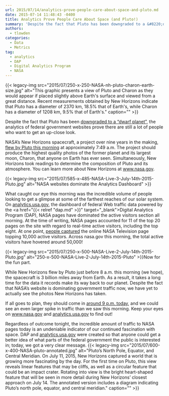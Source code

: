 ```yaml
---
url: 2015/07/14/analytics-prove-people-care-about-space-and-pluto.md
date: 2015-07-14 11:48:43 -0400
title: Analytics Prove People Care About Space (and Pluto!)
summary: 'Despite the fact that Pluto has been downgraded to a &#8220;dwarf planet&#8221;,  the analytics of federal government websites prove there are still a lot of people who want to get an up-close look. NASA&rsquo;s New Horizons spacecraft, a project over nine years in the making, flew by Pluto this morning at approximately 7:49 a.m. The'
authors:
  - tlowden
categories:
  - Data
  - Metrics
tag:
  - analytics
  - DAP
  - Digital Analytics Program
  - NASA
---
```


{{< legacy-img src="2015/07/250-x-250-NASA-nh-pluto-charon-earth-size.jpg" alt="This graphic presents a view of Pluto and Charon as they would appear if placed slightly above Earth's surface and viewed from a great distance. Recent measurements obtained by New Horizons indicate that Pluto has a diameter of 2370 km, 18.5% that of Earth's, while Charon has a diameter of 1208 km, 9.5% that of Earth's." caption="" >}} 

Despite the fact that Pluto has been <a href="http://www.space.com/2791-pluto-demoted-longer-planet-highly-controversial-definition.html" target="_blank">downgraded to a &#8220;dwarf planet&#8221;</a>,  the analytics of federal government websites prove there are still a lot of people who want to get an up-close look.

NASA’s New Horizons spacecraft, a project over nine years in the making, <a href="http://www.nasa.gov/press-release/nasas-three-billion-mile-journey-to-pluto-reaches-historic-encounter" target="_blank">flew by Pluto this morning</a> at approximately 7:49 a.m. The project should produce the highest quality photos of the former planet and its largest moon, Charon, that anyone on Earth has ever seen. Simultaneously, New Horizons took readings to determine the composition of Pluto and its atmosphere. You can learn more about New Horizons at <a href="http://www.nasa.gov" target="_blank">www.nasa.gov</a>.

{{< legacy-img src="2015/07/585-x-485-NASA-Live-3-July-14th-2015-Pluto.jpg" alt="NASA websites dominate the Analytics Dashboard" >}}

What caught our eye this morning was the incredible volume of people looking to get a glimpse at some of the farthest reaches of our solar system. On <a href="https://analytics.usa.gov/" target="_blank">analytics.usa.gov</a>, the dashboard of federal Web traffic data powered by the <a href="{{< relref "dap.md" >}}" target="_blank">Digital Analytics Program</a> (DAP), NASA pages have dominated the active visitors section all morning. At the time of writing, NASA pages accounted for 11 of the top 20 pages on the site with regard to real-time active visitors, including the top eight. At one point, <a href="https://twitter.com/InesMergel/status/620930676137836544" target="_blank">people captured</a> the online NASA Television page topping 10,000 active visitors. Across nasa.gov this morning, the total active visitors have hovered around 50,000!

{{< legacy-img src="2015/07/250-x-500-NASA-Live-2-July-14th-2015-Pluto.jpg" alt="250-x-500-NASA-Live-2-July-14th-2015-Pluto" >}}Now for the fun part.

While New Horizons flew by Pluto just before 8 a.m. this morning (we hope), the spacecraft is 3 billion miles away from Earth. As a result, it takes a long time for the data it records make its way back to our planet. Despite the fact that NASA’s website is dominating government traffic now, we have yet to actually see the photos New Horizons has taken.

If all goes to plan, they should come in <a href="http://www.washingtonpost.com/news/speaking-of-science/wp/2015/07/14/humankind-just-visited-pluto-for-the-first-time-at-least-we-think-so/?tid=HP_more?tid=HP_more" target="_blank">around 9 p.m. today</a>, and we could see an even larger spike in traffic than we saw this morning. Keep your eyes on <a href="http://www.nasa.gov" target="_blank">www.nasa.gov</a> and <a href="https://analytics.usa.gov/" target="_blank">analytics.usa.gov</a> to find out!

Regardless of outcome tonight, the incredible amount of traffic to NASA pages today is an undeniable indicator of our continued fascination with space. DAP and <a href="http://analytics.usa.gov" target="_blank">analytics.usa.gov</a> were created so that anyone could get a better idea of what parts of the federal government the public is interested in; today, we got a very clear message. {{< legacy-img src="2015/07/600-x-400-NASA-pluto-annotated.jpg" alt="Pluto’s North Pole, Equator, and Central Meridian. On July 11, 2015, New Horizons captured a world that is growing more fascinating by the day. For the first time on Pluto, this view reveals linear features that may be cliffs, as well as a circular feature that could be an impact crater. Rotating into view is the bright heart-shaped feature that will be seen in more detail during New Horizons’ closest approach on July 14. The annotated version includes a diagram indicating Pluto’s north pole, equator, and central meridian." caption="" >}}